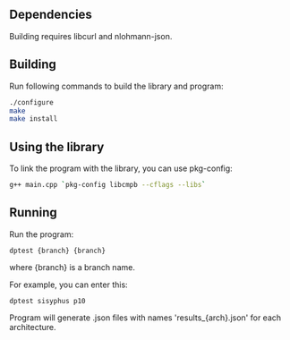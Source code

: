 ## Dependencies

Building requires libcurl and nlohmann-json.

## Building

Run following commands to build the library and program:

```sh
./configure
make
make install
```

## Using the library

To link the program with the library, you can use pkg-config:

```sh
g++ main.cpp `pkg-config libcmpb --cflags --libs`
```

## Running

Run the program:

    dptest {branch} {branch}

where {branch} is a branch name.

For example, you can enter this:

    dptest sisyphus p10

Program will generate .json files with names 'results_{arch}.json' for each architecture.
